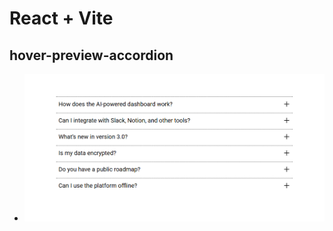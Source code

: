 # React + Vite

## hover-preview-accordion

- ![hover-preview-accordion](https://github.com/BRajendra10/modern-web-components/blob/7159e14951b608e0bf7b9fe20014f0e7c0e0d9ed/hover-preview-accordion/public/ui.png)